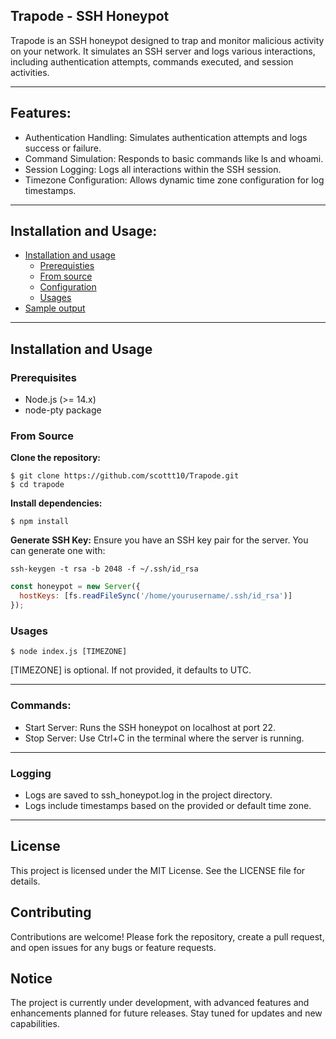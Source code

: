 ## Trapode - SSH Honeypot

Trapode is an SSH honeypot designed to trap and monitor malicious activity on your network. It simulates an SSH server and logs various interactions, including authentication attempts, commands executed, and session activities.

---

## Features:

- Authentication Handling: Simulates authentication attempts and logs success or failure.
- Command Simulation: Responds to basic commands like ls and whoami.
- Session Logging: Logs all interactions within the SSH session.
- Timezone Configuration: Allows dynamic time zone configuration for log timestamps.

---

## Installation and Usage:

- [Installation and usage](#installation-and-usage)
  - [Prerequisties](#prerequisites)
  - [From source](#from-source)
  - [Configuration](#configuration)
  - [Usages](#usages)
- [Sample output](#sample-output)
 
---

## Installation and Usage

### Prerequisites
- Node.js (>= 14.x)
- node-pty package

### From Source

**Clone the repository:**

```
$ git clone https://github.com/scottt10/Trapode.git
$ cd trapode
```

**Install dependencies:**
```
$ npm install
```

**Generate SSH Key:** Ensure you have an SSH key pair for the server. You can generate one with: 

```
ssh-keygen -t rsa -b 2048 -f ~/.ssh/id_rsa
```


```javascript
const honeypot = new Server({
  hostKeys: [fs.readFileSync('/home/yourusername/.ssh/id_rsa')]
});
```

### Usages

```
$ node index.js [TIMEZONE]
```
[TIMEZONE] is optional. If not provided, it defaults to UTC.

---

### Commands:

- Start Server: Runs the SSH honeypot on localhost at port 22.
- Stop Server: Use Ctrl+C in the terminal where the server is running.

----

### Logging

- Logs are saved to ssh_honeypot.log in the project directory.
- Logs include timestamps based on the provided or default time zone.

----


## License

This project is licensed under the MIT License. See the LICENSE file for details.

## Contributing

Contributions are welcome! Please fork the repository, create a pull request, and open issues for any bugs or feature requests.

## Notice

The project is currently under development, with advanced features and enhancements planned for future releases. Stay tuned for updates and new capabilities.
